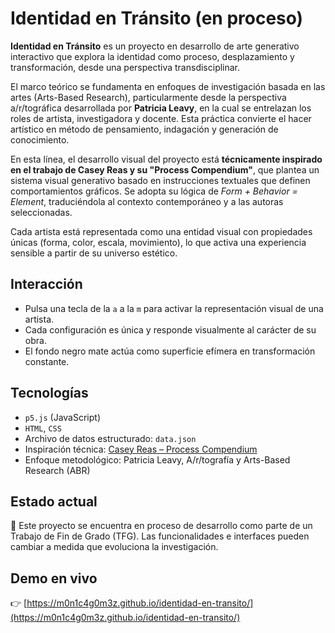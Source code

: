 # Identidad en Tránsito (en proceso)

**Identidad en Tránsito** es un proyecto en desarrollo de arte generativo interactivo que explora la identidad como proceso, desplazamiento y transformación, desde una perspectiva transdisciplinar.

El marco teórico se fundamenta en enfoques de investigación basada en las artes (Arts-Based Research), particularmente desde la perspectiva a/r/tográfica desarrollada por **Patricia Leavy**, en la cual se entrelazan los roles de artista, investigadora y docente. Esta práctica convierte el hacer artístico en método de pensamiento, indagación y generación de conocimiento.

En esta línea, el desarrollo visual del proyecto está **técnicamente inspirado en el trabajo de Casey Reas y su "Process Compendium"**, que plantea un sistema visual generativo basado en instrucciones textuales que definen comportamientos gráficos. Se adopta su lógica de *Form + Behavior = Element*, traduciéndola al contexto contemporáneo y a las autoras seleccionadas.

Cada artista está representada como una entidad visual con propiedades únicas (forma, color, escala, movimiento), lo que activa una experiencia sensible a partir de su universo estético.

## Interacción

- Pulsa una tecla de la `a` a la `m` para activar la representación visual de una artista.
- Cada configuración es única y responde visualmente al carácter de su obra.
- El fondo negro mate actúa como superficie efímera en transformación constante.

## Tecnologías

- `p5.js` (JavaScript)
- `HTML`, `CSS`
- Archivo de datos estructurado: `data.json`
- Inspiración técnica: [Casey Reas – Process Compendium](https://github.com/REAS/studio/blob/master/ProcessCompendium.md)
- Enfoque metodológico: Patricia Leavy, A/r/tografía y Arts-Based Research (ABR)

## Estado actual

🚧 Este proyecto se encuentra en proceso de desarrollo como parte de un Trabajo de Fin de Grado (TFG). Las funcionalidades e interfaces pueden cambiar a medida que evoluciona la investigación.

## Demo en vivo

👉 [https://m0n1c4g0m3z.github.io/identidad-en-transito/](https://m0n1c4g0m3z.github.io/identidad-en-transito/)
